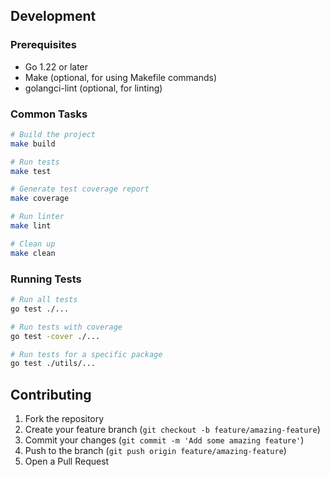 ## Development

### Prerequisites

- Go 1.22 or later
- Make (optional, for using Makefile commands)
- golangci-lint (optional, for linting)

### Common Tasks

```bash
# Build the project
make build

# Run tests
make test

# Generate test coverage report
make coverage

# Run linter
make lint

# Clean up
make clean
```

### Running Tests

```bash
# Run all tests
go test ./...

# Run tests with coverage
go test -cover ./...

# Run tests for a specific package
go test ./utils/...
```

## Contributing

1. Fork the repository
2. Create your feature branch (`git checkout -b feature/amazing-feature`)
3. Commit your changes (`git commit -m 'Add some amazing feature'`)
4. Push to the branch (`git push origin feature/amazing-feature`)
5. Open a Pull Request